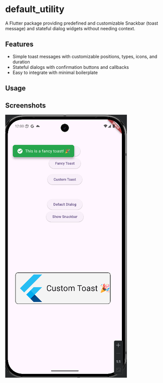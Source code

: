# default_utility

A Flutter package providing predefined and customizable Snackbar (toast message) and stateful dialog widgets without needing context.

## Features
- Simple toast messages with customizable positions, types, icons, and duration
- Stateful dialogs with confirmation buttons and callbacks
- Easy to integrate with minimal boilerplate

## Usage

## Screenshots

![Screenshot](screenshots/screenshot.png)